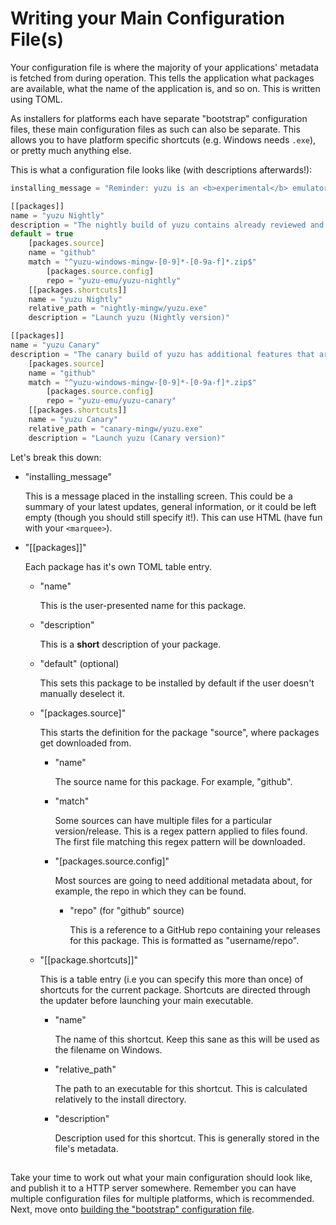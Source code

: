 # Writing your Main Configuration File(s)

Your configuration file is where the majority of your applications' metadata is fetched from during operation. This tells the application what packages are available, what the name of the application is, and so on. This is written using TOML.

As installers for platforms each have separate "bootstrap" configuration files, these main configuration files as such can also be separate. This allows you to have platform specific shortcuts (e.g. Windows needs `.exe`), or pretty much anything else.

This is what a configuration file looks like (with descriptions afterwards!):

```javascript
installing_message = "Reminder: yuzu is an <b>experimental</b> emulator. Stuff will break!"

[[packages]]
name = "yuzu Nightly"
description = "The nightly build of yuzu contains already reviewed and tested features."
default = true
    [packages.source]
    name = "github"
    match = "^yuzu-windows-mingw-[0-9]*-[0-9a-f]*.zip$"
        [packages.source.config]
        repo = "yuzu-emu/yuzu-nightly"
    [[packages.shortcuts]]
    name = "yuzu Nightly"
    relative_path = "nightly-mingw/yuzu.exe"
    description = "Launch yuzu (Nightly version)"

[[packages]]
name = "yuzu Canary"
description = "The canary build of yuzu has additional features that are still waiting on review."
    [packages.source]
    name = "github"
    match = "^yuzu-windows-mingw-[0-9]*-[0-9a-f]*.zip$"
        [packages.source.config]
        repo = "yuzu-emu/yuzu-canary"
    [[packages.shortcuts]]
    name = "yuzu Canary"
    relative_path = "canary-mingw/yuzu.exe"
    description = "Launch yuzu (Canary version)"

```

Let's break this down:

*   "installing\_message"

    &#x20;This is a message placed in the installing screen. This could be a summary of your latest updates, general information, or it could be left empty (though you should still specify it!). This can use HTML (have fun with your `<marquee>`).
*   "\[\[packages]]"

    Each package has it's own TOML table entry.

    *   "name"

        This is the user-presented name for this package.
    *   "description"

        This is a **short** description of your package.
    *   "default" (optional)

        This sets this package to be installed by default if the user doesn't manually deselect it.
    *   "\[packages.source]"

        This starts the definition for the package "source", where packages get downloaded from.

        *   "name"

            The source name for this package. For example, "github".
        *   "match"

            Some sources can have multiple files for a particular version/release. This is a regex pattern applied to files found. The first file matching this regex pattern will be downloaded.
        *   "\[packages.source.config]"

            Most sources are going to need additional metadata about, for example, the repo in which they can be found.

            *   "repo" (for "github" source)

                This is a reference to a GitHub repo containing your releases for this package. This is formatted as "username/repo".
    *   "\[\[package.shortcuts]]"

        This is a table entry (i.e you can specify this more than once) of shortcuts for the current package. Shortcuts are directed through the updater before launching your main executable.

        *   "name"

            The name of this shortcut. Keep this sane as this will be used as the filename on Windows.
        *   "relative\_path"

            The path to an executable for this shortcut. This is calculated relatively to the install directory.
        *   "description"

            Description used for this shortcut. This is generally stored in the file's metadata.

##

Take your time to work out what your main configuration should look like, and publish it to a HTTP server somewhere. Remember you can have multiple configuration files for multiple platforms, which is recommended. Next, move onto [building the "bootstrap" configuration file](writing-your-bootstrap-configuration-file.md).


